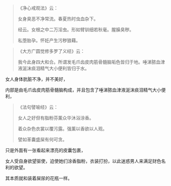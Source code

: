 > 《净心戒观法》云：
> 
> 女身臭恶不净常流。春夏热时虫血杂下。
> 
> 经云。女根之中二万淫虫。形如臂钏细若秋毫。腥臊臭秽。
> 
> 私堕胎孕。怀妊产生污秽狼藉。


> 《大方广圆觉修多罗了义经》云：
> 
> 我今此身四大和合。所谓发毛爪齿皮肉筋骨髓脑垢色皆归于地。唾涕脓血津液涎沫痰泪精气大小便利皆归于水。

女人身体肮脏不净，并不美好，

内部是由毛爪齿皮肉筋骨髓脑构成，并且包含了唾涕脓血津液涎沫痰泪精气大小便利，

> 《法句譬喻经》云： 
> 
> 女人之好但有脂粉芬薰众华沐浴涂香。
> 
> 着众杂色衣裳以覆污露。强薰以香欲以人观。
> 
> 譬如革囊盛屎有何可贪。

只是外面有一张看起来漂亮的皮囊包裹，

女人受自身欲望驱使，迫使她们涂香脂粉，衣装打扮，以此迷惑男人来满足财色名利的欲望。

其本质就和装着屎尿的花瓶一样。
